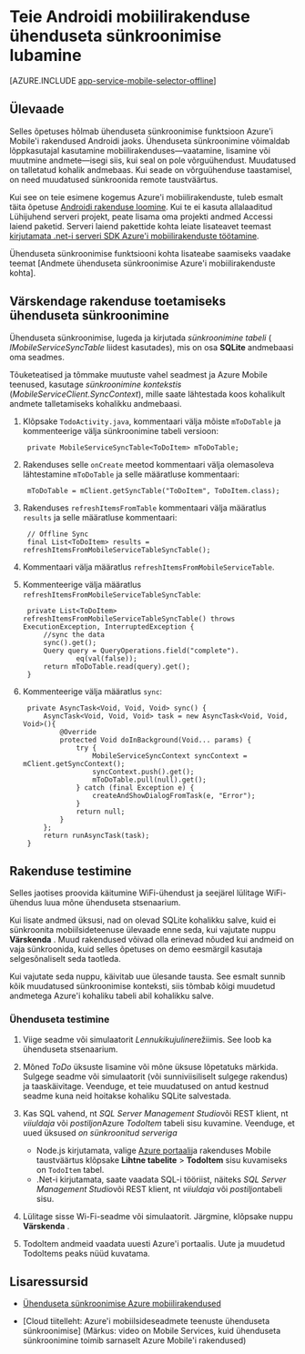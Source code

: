 <properties
    pageTitle="Ühenduseta sünkroonimise lubamine Azure'i Mobile'i rakendus (Android)"
    description="Saate teada, kuidas kasutada rakenduse Mobile'i rakendused oma Androidi rakenduse vahemälu ja Sünkrooni ühenduseta andmete"
    documentationCenter="android"
    authors="ysxu"
    manager="erikre"
    services="app-service\mobile"/>

<tags
    ms.service="app-service-mobile"
    ms.workload="mobile"
    ms.tgt_pltfrm="mobile-android"
    ms.devlang="java"
    ms.topic="article"
    ms.date="10/01/2016"
    ms.author="yuaxu"/>

# <a name="enable-offline-sync-for-your-android-mobile-app"></a>Teie Androidi mobiilirakenduse ühenduseta sünkroonimise lubamine

[AZURE.INCLUDE [app-service-mobile-selector-offline](../../includes/app-service-mobile-selector-offline.md)]

## <a name="overview"></a>Ülevaade

Selles õpetuses hõlmab ühenduseta sünkroonimise funktsioon Azure'i Mobile'i rakendused Androidi jaoks. Ühenduseta sünkroonimine võimaldab lõppkasutajal kasutamine mobiilirakenduses&mdash;vaatamine, lisamine või muutmine andmete&mdash;isegi siis, kui seal on pole võrguühendust. Muudatused on talletatud kohalik andmebaas. Kui seade on võrguühenduse taastamisel, on need muudatused sünkroonida remote taustväärtus.

Kui see on teie esimene kogemus Azure'i mobiilirakenduste, tuleb esmalt täita õpetuse [Androidi rakenduse loomine]. Kui te ei kasuta allalaaditud Lühijuhend serveri projekt, peate lisama oma projekti andmed Accessi laiend paketid. Serveri laiend pakettide kohta leiate lisateavet teemast [kirjutamata .net-i serveri SDK Azure'i mobiilirakenduste töötamine](app-service-mobile-dotnet-backend-how-to-use-server-sdk.md).

Ühenduseta sünkroonimise funktsiooni kohta lisateabe saamiseks vaadake teemat [Andmete ühenduseta sünkroonimise Azure'i mobiilirakenduste kohta].

## <a name="update-the-app-to-support-offline-sync"></a>Värskendage rakenduse toetamiseks ühenduseta sünkroonimine

Ühenduseta sünkroonimise, lugeda ja kirjutada *sünkroonimine tabeli* ( *IMobileServiceSyncTable* liidest kasutades), mis on osa **SQLite** andmebaasi oma seadmes.

Tõuketeatised ja tõmmake muutuste vahel seadmest ja Azure Mobile teenused, kasutage *sünkroonimine kontekstis* (*MobileServiceClient.SyncContext*), mille saate lähtestada koos kohalikult andmete talletamiseks kohalikku andmebaasi.

1. Klõpsake `TodoActivity.java`, kommentaari välja mõiste `mToDoTable` ja kommenteerige välja sünkroonimine tabeli versioon:

        private MobileServiceSyncTable<ToDoItem> mToDoTable;

2. Rakenduses selle `onCreate` meetod kommentaari välja olemasoleva lähtestamine `mToDoTable` ja selle määratluse kommentaari:

        mToDoTable = mClient.getSyncTable("ToDoItem", ToDoItem.class);

3. Rakenduses `refreshItemsFromTable` kommentaari välja määratlus `results` ja selle määratluse kommentaari:

        // Offline Sync
        final List<ToDoItem> results = refreshItemsFromMobileServiceTableSyncTable();

4. Kommentaari välja määratlus `refreshItemsFromMobileServiceTable`.

5. Kommenteerige välja määratlus `refreshItemsFromMobileServiceTableSyncTable`:

        private List<ToDoItem> refreshItemsFromMobileServiceTableSyncTable() throws ExecutionException, InterruptedException {
            //sync the data
            sync().get();
            Query query = QueryOperations.field("complete").
                    eq(val(false));
            return mToDoTable.read(query).get();
        }

6. Kommenteerige välja määratlus `sync`:

        private AsyncTask<Void, Void, Void> sync() {
            AsyncTask<Void, Void, Void> task = new AsyncTask<Void, Void, Void>(){
                @Override
                protected Void doInBackground(Void... params) {
                    try {
                        MobileServiceSyncContext syncContext = mClient.getSyncContext();
                        syncContext.push().get();
                        mToDoTable.pull(null).get();
                    } catch (final Exception e) {
                        createAndShowDialogFromTask(e, "Error");
                    }
                    return null;
                }
            };
            return runAsyncTask(task);
        }

## <a name="test-the-app"></a>Rakenduse testimine

Selles jaotises proovida käitumine WiFi-ühendust ja seejärel lülitage WiFi-ühendus luua mõne ühenduseta stsenaarium.

Kui lisate andmed üksusi, nad on olevad SQLite kohalikku salve, kuid ei sünkroonita mobiilsideteenuse ülevaade enne seda, kui vajutate nuppu **Värskenda** . Muud rakendused võivad olla erinevad nõuded kui andmeid on vaja sünkroonida, kuid selles õpetuses on demo eesmärgil kasutaja selgesõnaliselt seda taotleda.

Kui vajutate seda nuppu, käivitab uue ülesande tausta. See esmalt sunnib kõik muudatused sünkroonimise konteksti, siis tõmbab kõigi muudetud andmetega Azure'i kohaliku tabeli abil kohalikku salve.

### <a name="offline-testing"></a>Ühenduseta testimine

1. Viige seadme või simulaatorit *Lennukikujuline*režiimis. See loob ka ühenduseta stsenaarium.

2. Mõned *ToDo* üksuste lisamine või mõne üksuse lõpetatuks märkida. Sulgege seadme või simulaatorit (või sunniviisiliselt sulgege rakendus) ja taaskäivitage. Veenduge, et teie muudatused on antud kestnud seadme kuna neid hoitakse kohaliku SQLite salvestada.

3. Kas SQL vahend, nt *SQL Server Management Studio*või REST klient, nt *viiuldaja* või *postiljon*Azure *TodoItem* tabeli sisu kuvamine. Veenduge, et uued üksused _on sünkroonitud serveriga_

    + Node.js kirjutamata, valige [Azure portaali](https://portal.azure.com/)ja rakenduses Mobile taustväärtus klõpsake **Lihtne tabelite** > **TodoItem** sisu kuvamiseks on `TodoItem` tabel.
    + .Net-i kirjutamata, saate vaadata SQL-i tööriist, näiteks *SQL Server Management Studio*või REST klient, nt *viiuldaja* või *postiljon*tabeli sisu.

4. Lülitage sisse Wi-Fi-seadme või simulaatorit. Järgmine, klõpsake nuppu **Värskenda** .

5. TodoItem andmeid vaadata uuesti Azure'i portaalis. Uute ja muudetud TodoItems peaks nüüd kuvatama.

## <a name="additional-resources"></a>Lisaressursid

* [Ühenduseta sünkroonimise Azure mobiilirakendused]

* [Cloud tiitelleht: Azure'i mobiilsideseadmete teenuste ühenduseta sünkroonimise] \(Märkus: video on Mobile Services, kuid ühenduseta sünkroonimine toimib sarnaselt Azure Mobile'i rakendused\)


<!-- URLs. -->

[Ühenduseta sünkroonimise Azure mobiilirakendused]: app-service-mobile-offline-data-sync.md

[Androidi rakenduse loomine]: app-service-mobile-android-get-started.md

[Pilveteenuse tiitelleht: Ühenduseta sünkroonimine Azure Mobile teenused]: http://channel9.msdn.com/Shows/Cloud+Cover/Episode-155-Offline-Storage-with-Donna-Malayeri
[Azure Friday: Offline-enabled apps in Azure Mobile Services]: http://azure.microsoft.com/documentation/videos/azure-mobile-services-offline-enabled-apps-with-donna-malayeri/


